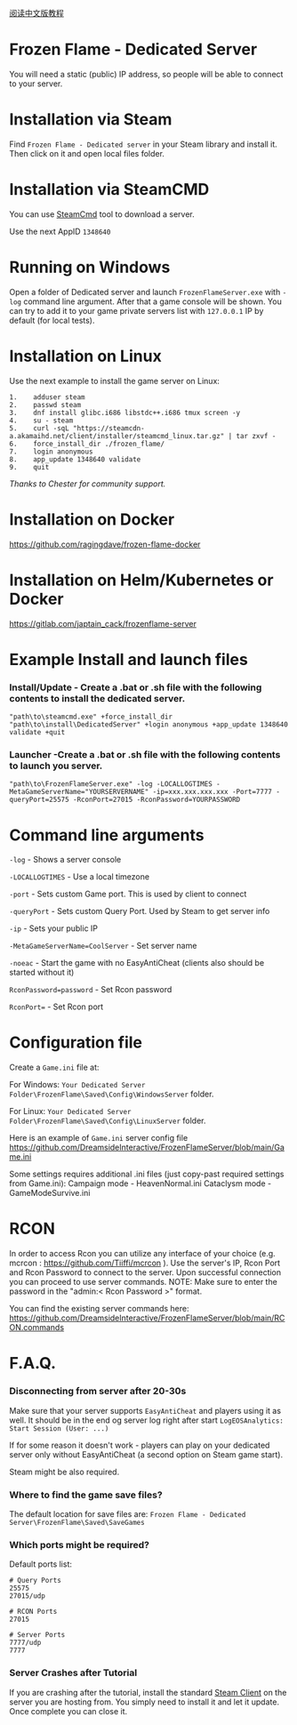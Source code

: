 [阅读中文版教程](./README_CN.md)

# Frozen Flame - Dedicated Server

You will need a static (public) IP address, so people will be able to connect to your server.

#  Installation via Steam

Find `Frozen Flame - Dedicated server` in your Steam library and install it.
Then click on it and open local files folder.

#  Installation via SteamCMD

You can use [SteamCmd](https://developer.valvesoftware.com/wiki/SteamCMD) tool to download a server.

Use the next AppID `1348640`

# Running on Windows

Open a folder of Dedicated server and launch `FrozenFlameServer.exe` with `-log` command line argument. 
After that a game console will be shown. You can try to add it to your game private servers list with `127.0.0.1` IP by default (for local tests).

# Installation on Linux
Use the next example to install the game server on Linux:
```
1.    adduser steam
2.    passwd steam
3.    dnf install glibc.i686 libstdc++.i686 tmux screen -y
4.    su - steam
5.    curl -sqL "https://steamcdn-a.akamaihd.net/client/installer/steamcmd_linux.tar.gz" | tar zxvf -
6.    force_install_dir ./frozen_flame/
7.    login anonymous
8.    app_update 1348640 validate
9.    quit
```
*Thanks to Chester for community support.*

# Installation on Docker
https://github.com/ragingdave/frozen-flame-docker

# Installation on Helm/Kubernetes or Docker
https://gitlab.com/japtain_cack/frozenflame-server

# Example Install and launch files

### Install/Update - Create a .bat  or .sh file with the following contents to install the dedicated server. 

`
"path\to\steamcmd.exe" +force_install_dir "path\to\install\DedicatedServer" +login anonymous +app_update 1348640 validate +quit
`

### Launcher -Create a .bat  or .sh file with the following contents to launch you server. 

`
"path\to\FrozenFlameServer.exe" -log -LOCALLOGTIMES -MetaGameServerName="YOURSERVERNAME" -ip=xxx.xxx.xxx.xxx -Port=7777 -queryPort=25575 -RconPort=27015 -RconPassword=YOURPASSWORD 
`

# Command line arguments

`-log` - Shows a server console

`-LOCALLOGTIMES` - Use a local timezone 

`-port` - Sets custom Game port. This is used by client to connect

`-queryPort` - Sets custom Query Port. Used by Steam to get server info 

`-ip` - Sets your public IP 

`-MetaGameServerName=CoolServer` - Set server name

`-noeac` - Start the game with no EasyAntiCheat (clients also should be started without it)

`RconPassword=password` - Set Rcon password

`RconPort=` - Set Rcon port

# Configuration file
Create a `Game.ini` file at:

For Windows: `Your Dedicated Server Folder\FrozenFlame\Saved\Config\WindowsServer` folder.

For Linux: `Your Dedicated Server Folder\FrozenFlame\Saved\Config\LinuxServer` folder.

Here is an example of `Game.ini` server config file https://github.com/DreamsideInteractive/FrozenFlameServer/blob/main/Game.ini

Some settings requires additional .ini files (just copy-past required settings from Game.ini):
Campaign mode - HeavenNormal.ini
Cataclysm mode - GameModeSurvive.ini

# RCON

In order to access Rcon you can utilize any interface of your choice (e.g. mcrcon : https://github.com/Tiiffi/mcrcon ).
Use the server's IP, Rcon Port and Rcon Password to connect to the server. Upon successful connection you can proceed to use server commands.
NOTE: Make sure to enter the password in the "admin:< Rcon Password >" format.

You can find the existing server commands here:
https://github.com/DreamsideInteractive/FrozenFlameServer/blob/main/RCON.commands

# F.A.Q.

### Disconnecting from server after 20-30s
Make sure that your server supports `EasyAntiCheat` and players using it as well.
It should be in the end og server log right after start `LogEOSAnalytics: Start Session (User: ...)`

If for some reason it doesn't work - players can play on your dedicated server only without EasyAntiCheat (a second option on Steam game start).

Steam might be also required.

### Where to find the game save files?
The default location for save files are:
`Frozen Flame - Dedicated Server\FrozenFlame\Saved\SaveGames`

### Which ports might be required?
Default ports list:
```
# Query Ports
25575
27015/udp

# RCON Ports
27015

# Server Ports
7777/udp
7777
```
### Server Crashes after Tutorial

If you are crashing after the tutorial, install the standard [Steam Client](https://store.steampowered.com/about/) on the server you are hosting from. You simply need to install it and let it update. Once complete you can close it. 
